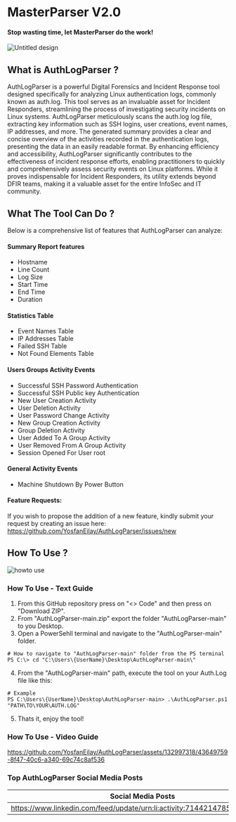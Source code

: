 # MasterParser V2.0
#### Stop wasting time, let MasterParser do the work!
![Untitled design](https://github.com/YosfanEilay/AuthLogParser/assets/132997318/2121356e-d6e3-4ee8-9ebc-b54b895c0020)

## What is AuthLogParser ?
AuthLogParser is a powerful Digital Forensics and Incident Response tool designed specifically for analyzing Linux authentication logs,
commonly known as auth.log. This tool serves as an invaluable asset for Incident Responders, streamlining the process of investigating security
incidents on Linux systems. AuthLogParser meticulously scans the auth.log log file, extracting key information such as SSH logins, user creations,
event names, IP addresses, and more. The generated summary provides a clear and concise overview of the activities recorded in the authentication
logs, presenting the data in an easily readable format. By enhancing efficiency and accessibility, AuthLogParser significantly contributes to the
effectiveness of incident response efforts, enabling practitioners to quickly and comprehensively assess security events on Linux platforms.
While it proves indispensable for Incident Responders, its utility extends beyond DFIR teams, making it a valuable asset for the entire
InfoSec and IT community.

## What The Tool Can Do ?
Below is a comprehensive list of features that AuthLogParser can analyze:
#### Summary Report features
- Hostname
- Line Count
- Log Size
- Start Time
- End Time
- Duration
#### Statistics Table
- Event Names Table
- IP Addresses Table
- Failed SSH Table
- Not Found Elements Table
#### Users Groups Activity Events
- Successful SSH Password Authentication
- Successful SSH Public key Authentication
- New User Creation Activity
- User Deletion Activity
- User Password Change Activity
- New Group Creation Activity
- Group Deletion Activity
- User Added To A Group Activity
- User Removed From A Group Activity
- Session Opened For User root
#### General Activity Events
- Machine Shutdown By Power Button

#### Feature Requests:
If you wish to propose the addition of a new feature, kindly submit your request by creating an issue here:
https://github.com/YosfanEilay/AuthLogParser/issues/new

## How To Use ?
![howto use](https://github.com/YosfanEilay/AuthLogParser/assets/132997318/2d663c04-88a3-412b-aa5c-99ad48d45ba1)

### How To Use - Text Guide
1. From this GitHub repository press on "<> Code" and then press on "Download ZIP".
2. From "AuthLogParser-main.zip" export the folder "AuthLogParser-main" to you Desktop.
3. Open a PowerSehll terminal and navigate to the "AuthLogParser-main" folder.
```
# How to navigate to "AuthLogParser-main" folder from the PS terminal
PS C:\> cd "C:\Users\{UserName}\Desktop\AuthLogParser-main\"
```
4. From the "AuthLogParser-main" path, execute the tool on your Auth.Log file like this:
```
# Example
PS C:\Users\{UserName}\Desktop\AuthLogParser-main> .\AuthLogParser.ps1 "PATH\TO\YOUR\AUTH.LOG"
```
5. Thats it, enjoy the tool!

### How To Use - Video Guide
https://github.com/YosfanEilay/AuthLogParser/assets/132997318/43649759-8f47-40c6-a340-69c74c8af536

### Top AuthLogParser Social Media Posts

| Social Media Posts                                                        |
| ------------------------------------------------------------------------- |
| https://www.linkedin.com/feed/update/urn:li:activity:7144214785243492352/ |
